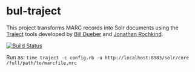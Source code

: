 # bul-traject
This project transforms MARC records into Solr documents using the [Traject](https://github.com/traject-project/traject) tools developed by [Bill Dueber](https://github.com/billdueber/) and [Jonathan Rochkind](https://github.com/jrochkind).

[![Build Status](https://travis-ci.org/traject-project/traject.png)](https://travis-ci.org/Brown-University-Library/bul-traject)

Run as:
`time traject -c config.rb -u http://localhost:8983/solr/core /full/path/to/marcfile.mrc`



